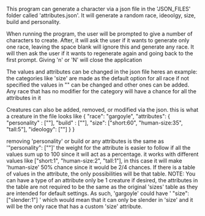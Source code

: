 This program can generate a character via a json file in the 'JSON_FILES' folder called 'attributes.json'.
It will generate a random race, ideoolgy, size, build and personality.

When running the program, the user will be prompted to give a number of characters to create.
After, it will ask the user if it wants to generate only one race, leaving the space blank will ignore this and generate any race.
It will then ask the user if it wants to regenerate again and going back to the first prompt. Giving 'n' or 'N' will close the application


The values and attributes can be changed in the json file heres an example:
  the categories like 'size' are made as the default option for all race if not specified
  the values in "" can be changed and other ones can be added. Any race that has no modifier for the
  category will have a chance for all the attributes in it

  Creatures can also be added, removed, or modified via the json.
  this is what a creature in the file looks like 
  { 
            "race": "gargoyle",
            "attributes": {
                "personality" : [""],
                "build" : [""],
                "size": ["short:60", "human-size:35", "tall:5"],
                "ideology": [""]
            }
  }

  removing 'personality' or build or any attributes is the same as '"personality": [""]'
  the weight for the attribute is easier to follow if all the values sum up to 100 since it will act as a percentage.
  it works with different values like ["short:1", "human-size:2", "tall:1"], in this case it will make 'human-size' 50% chance
  since it would be 2/4 chances. If there is a table of values in the attribute, the only possibilities will be that table. NOTE: You can have a type
  of an attribute only be 1 creature if desired, the attributes in the table are not required to be the same as the original 'sizes' table as they are
  intended for default settings. As such, 'gargoyle' could have ' "size": ["slender:1"] ' which would mean that it can only be slender in 'size' and it will be 
  the only race that has a custom 'size' attribute.
